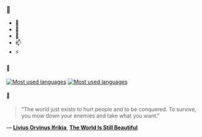 ### 👋

- 🔭
- 🌱
- 💬
- 📫
- ⚡

#### 🧏

[![Most used languages](https://github-readme-stats-aynah.vercel.app/api/top-langs/?username=aynh&theme=solarized-dark&langs_count=6&layout=compact&hide_title=true)](https://github.com/anuraghazra/github-readme-stats#gh-dark-mode-only)
[![Most used languages](https://github-readme-stats-aynah.vercel.app/api/top-langs/?username=aynh&theme=solarized-light&langs_count=6&layout=compact&hide_title=true)](https://github.com/anuraghazra/github-readme-stats#gh-light-mode-only)

#### 💬

> "The world just exists to hurt people and to be conquered. To survive, you mow down your enemies and take what you want."

&mdash; [**Livius Orvinus Ifrikia**](https://myanimelist.net/character.php?q=Livius%20Orvinus%20Ifrikia&cat=character), [**The World Is Still Beautiful**](https://myanimelist.net/search/all?q=The%20World%20Is%20Still%20Beautiful&cat=all)
